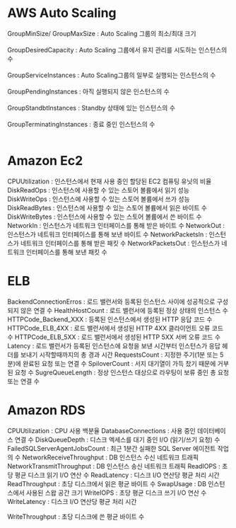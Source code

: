 # AWS Auto Scaling
GroupMinSize/ GroupMaxSize : Auto Scaling 그룹의 최소/최대 크기
<br><br>
GroupDesiredCapacity : Auto Scaling 그룹에서 유지 관리를 시도하는 인스턴스의 수
<br><br>
GroupServiceInstances : Auto Scaling그룹의 일부로 실행되는 인스턴스의 수
<br><br>
GroupPendingInstances : 아직 실행되지 않은 인스턴스의 수
<br><br>
GroupStandbtInstances : Standby 상태에 있는 인스턴스의 수
<br><br>
GroupTerminatingInstances : 종료 중인 인스턴스의 수
<br><br>



# Amazon Ec2
CPUUtilization : 인스턴스에서 현재 사용 중인 할당된 EC2 컴퓨팅 유닛의 비율 
DiskReadOps : 인스턴스에 사용할 수 있는 스토어 볼륨에서 읽기 성능 
DiskWriteOps : 인스턴스에 사용할 수 있는 스토어 볼륨에서 쓰가 성능 
DiskReadBytes : 인스턴스에 사용할 수 있는 스토어 볼륨에서 읽은 바이트 수 
DiskWriteBytes : 인스턴스에 사용할 수 있는 스토어 볼륨에서 쓴 바이트 수 
NetworkIn : 인스턴스가 네트워크 인터페이스를 통해 받은 바이트 수 
NetworkOut : 인스턴스가 네트워크 인터페이스를 통해 보낸 바이트 수 
NetworkPacketsIn : 인스턴스가 네트워크 인터페이스를 통해 받은 패킷 수 
NetworkPacketsOut : 인스턴스가 네트워크 인터페이스를 통해 보낸 패킷 수 



# ELB
BackendConnectionErros : 로드 밸런서와 등록된 인스턴스 사이에 성공적으로 구성되지 않은 연결 수 
HealthHostCount : 로드 밸런서에 등록된 정상 상태의 인스턴스 수 
HTTPCode_Backend_XXX : 등록된 인스턴스에서 생성된 HTTP 응답 코드 수 
HTTPCode_ELB_4XX : 로드 밸런서에서 생성된 HTTP 4XX 클라이언트 오류 코드 수 
HTTPCode_ELB_5XX : 로드 밸런서에서 생성된 HTTP 5XX 서버 오류 코드 수 
Latency : 로드 밸런서가 등록된 인스턴스에 요청을 보낸 시간부터 인스턴스가 응답 헤더를 보내기 시작할때까지의 총 경과 시간 
RequestsCount : 지정한 주기(1분 또는 5분)에 완료된 요청 또는 연결 수 
SpiloverCount : 서지 대기열이 가득 찼기 때문에 거부된 요청 수 
SugreQueueLength : 정상 인스턴스 대상으로 라우팅이 보류 중인 총 요청 또는 연결 수 



# Amazon RDS
CPUUtilization : CPU 사용 백분율 
DatabaseConnections : 사용 중인 데이터베이스 연결 수 
DiskQueueDepth : 디스크 엑세스를 대기 중인 I/O (읽기/쓰기 요청) 수 
FailedSQLServerAgentJobsCount : 최근 1분간 실패한 SQL Server 에이전트 작업의 수 
NetworkReceiveThroughput : DB 인스턴스 수신 네트워크 트래픽 
NetworkTransmitThroughput : DB 인스턴스 송신 네트워크 트래픽 
ReadIOPS : 초당 평균 디스크 읽기 I/O 연산 수 
ReadLatency : 디스크 I/O 연산당 평균 처리 시간 
ReadThroughput : 초당 디스크에서 읽은 평균 바이트 수 
SwapUsage : DB 인스턴스에서 사용된 스왑 공간 크기 
WriteIOPS : 초당 평균 디스크 쓰기 I/O 연산 수 
WriteLatency : 디스크 I/O 연산당 평균 처리 시간 

WriteThroughput : 초당 디스크에 쓴 평균 바이트 수 
